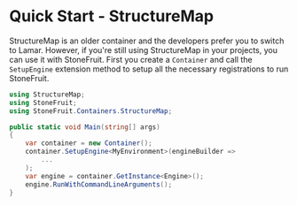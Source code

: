 # Quick Start - StructureMap

StructureMap is an older container and the developers prefer you to switch to Lamar. However, if you're still using StructureMap in your projects, you can use it with StoneFruit. First you create a `Container` and call the `SetupEngine` extension method to setup all the necessary registrations to run StoneFruit. 

```csharp
using StructureMap;
using StoneFruit;
using StoneFruit.Containers.StructureMap;
```

```csharp
public static void Main(string[] args)
{
    var container = new Container();
    container.SetupEngine<MyEnvironment>(engineBuilder => 
        ...
    );
    var engine = container.GetInstance<Engine>();
    engine.RunWithCommandLineArguments();
}
```
